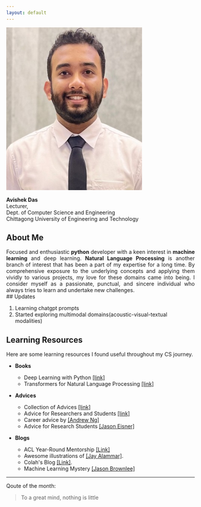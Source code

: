 ```yaml
---
layout: default
---
```




<img class="profile-picture" src="images/avishek.jpg">

<b>Avishek Das</b><br>
Lecturer,<br>
Dept. of Computer Science and Engineering<br>
Chittagong University of Engineering and Technology

## About Me
<div style="text-align: justify">
Focused and enthusiastic <b>python</b> developer with a keen interest in <b>machine learning</b> and deep learning. <b>Natural Language Processing</b> is another branch of interest that has been a part of my expertise for a long time. By comprehensive exposure to the underlying concepts and applying them vividly to various projects, my love for these domains came into being. I consider myself as a passionate, punctual, and sincere individual who always tries to learn and undertake new challenges.
</div>
## Updates

1. Learning chatgpt prompts
2. Started exploring multimodal domains(acoustic-visual-textual modalities)

## Learning Resources

Here are some learning resources I found useful throughout my CS journey.

* **Books**
  * Deep Learning with Python [[link]](https://www.manning.com/books/deep-learning-with-python)
  * Transformers for Natural Language Processing [[link]](https://www.packtpub.com/product/transformers-for-natural-language-processing-second-edition/9781803247335)


* **Advices**
   * Collection of Advices [[link]](http://taoxie.cs.illinois.edu/advice.htm)
   * Advice for Researchers and Students [[link]](https://homes.cs.washington.edu/~mernst/advice/#all-students)
   * Career advice by [[Andrew Ng]](https://www.youtube.com/watch?v=733m6qBH-jI&t=655s&ab_channel=stanfordonline)
   * Advice for Research Students [[Jason Eisner]](https://www.cs.jhu.edu/~jason/advice/)

* **Blogs**
   * ACL Year-Round Mentorship [[Link]](https://mentorship.aclweb.org/Home.html)   
   * Awesome illustrations of [[Jay Alammar]](http://jalammar.github.io/).
   * Colah's Blog [[Link]](http://colah.github.io/).
   * Machine Learning Mystery [[Jason Brownlee]](https://machinelearningmastery.com/category/natural-language-processing/)


---

Qoute of the month:

> To a great mind, nothing is little
